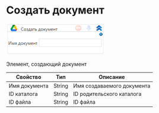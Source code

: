 # Создать документ

![](<../../../../.gitbook/assets/image (754).png>)

Элемент, создающий документ

| Свойство      | Тип    | Описание                   |
| ------------- | ------ | -------------------------- |
| Имя документа | String | Имя создаваемого документа |
| ID каталога   | String | ID родительского каталога  |
| ID файла      | String | ID файла                   |
